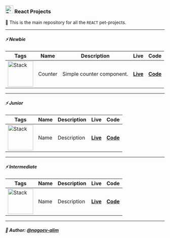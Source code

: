 ### <img width=25 src="https://skillicons.dev/icons?i=react"  alt="Reac"/> React Projects

👋 This is the main repository for all the `REACT` pet-projects.

----

##### ⚡️ Newbie

| **Tags**                                                                           | **Name** | **Description**           | **Live**                                                                           | **Code**                                                                                          |
|------------------------------------------------------------------------------------|----------|---------------------------|------------------------------------------------------------------------------------|---------------------------------------------------------------------------------------------------|
| <img width="80" src="https://skillicons.dev/icons?i=html,css,react"  alt="Stack"/> | Counter  | Simple counter component. | [**Live**](https://npp-react-projects.vercel.app/projects/counter/dist/index.html) | [**Code**](https://github.com/nagoev-alim/npp-react-projects/tree/master/projects/counter/source) |

----

##### ⚡️ Junior

| **Tags**                                                                           | **Name** | **Description** | **Live**     | **Code**     |
|------------------------------------------------------------------------------------|----------|-----------------|--------------|--------------|
| <img width="80" src="https://skillicons.dev/icons?i=html,css,react"  alt="Stack"/> | Name     | Description     | [**Live**]() | [**Code**]() |

----

##### ⚡️ Intermediate

| **Tags**                                                                           | **Name** | **Description** | **Live**     | **Code**     |
|------------------------------------------------------------------------------------|----------|-----------------|--------------|--------------|
| <img width="80" src="https://skillicons.dev/icons?i=html,css,react"  alt="Stack"/> | Name     | Description     | [**Live**]() | [**Code**]() |

----

##### 🙌 Author: [@nagoev-alim](https://github.com/nagoev-alim)
